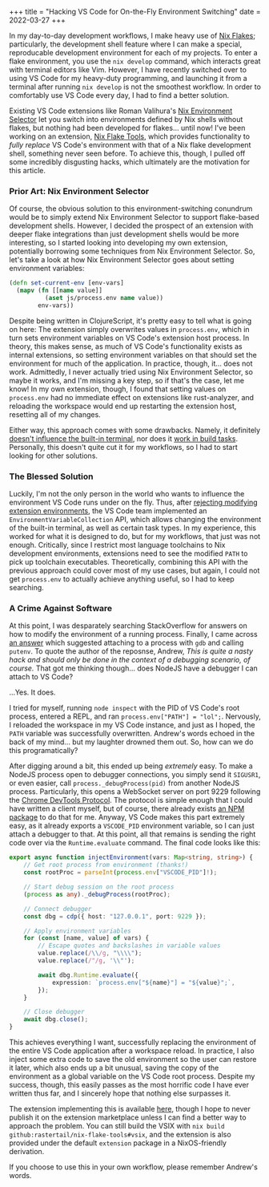 +++
title = "Hacking VS Code for On-the-Fly Environment Switching"
date = 2022-03-27
+++

In my day-to-day development workflows, I make heavy use of [Nix Flakes](https://nixos.wiki/wiki/Flakes); particularly, the development shell feature where I can make a special, reproducable development environment for each of my projects.
To enter a flake environment, you use the `nix develop` command, which interacts great with terminal editors like Vim.
However, I have recently switched over to using VS Code for my heavy-duty programming, and launching it from a terminal after running `nix develop` is not the smoothest workflow.
In order to comfortably use VS Code every day, I had to find a better solution.

<!-- more -->

Existing VS Code extensions like Roman Valihura's [Nix Environment Selector](https://github.com/arrterian/nix-env-selector) let you switch into environments defined by Nix shells without flakes, but nothing had been developed for flakes... until now!
I've been working on an extension, [Nix Flake Tools](https://github.com/rastertail/nix-flake-tools), which provides functionality to *fully replace* VS Code's environment with that of a Nix flake development shell, something never seen before.
To achieve this, though, I pulled off some incredibly disgusting hacks, which ultimately are the motivation for this article.

### Prior Art: Nix Environment Selector

Of course, the obvious solution to this environment-switching conundrum would be to simply extend Nix Environment Selector to support flake-based development shells.
However, I decided the prospect of an extension with deeper flake integrations than just development shells would be more interesting, so I started looking into developing my own extension, potentially borrowing some techniques from Nix Environment Selector.
So, let's take a look at how Nix Environment Selector goes about setting environment variables:

```clojure
(defn set-current-env [env-vars]
  (mapv (fn [[name value]]
          (aset js/process.env name value))
        env-vars))
```

Despite being written in ClojureScript, it's pretty easy to tell what is going on here: The extension simply overwrites values in `process.env`, which in turn sets environment variables on VS Code's extension host process.
In theory, this makes sense, as much of VS Code's functionality exists as internal extensions, so setting environment variables on that should set the environment for much of the application.
In practice, though, it... does not work.
Admittedly, I never actually tried using Nix Environment Selector, so maybe it works, and I'm missing a key step, so if that's the case, let me know!
In my own extension, though, I found that setting values on `process.env` had no immediate effect on extensions like rust-analyzer, and reloading the workspace would end up restarting the extension host, resetting all of my changes.

Either way, this approach comes with some drawbacks.
Namely, it definitely [doesn't influence the built-in terminal](https://github.com/arrterian/nix-env-selector/issues/31), nor does it [work in build tasks](https://github.com/arrterian/nix-env-selector/issues/55).
Personally, this doesn't quite cut it for my workflows, so I had to start looking for other solutions.

### The Blessed Solution

Luckily, I'm not the only person in the world who wants to influence the environment VS Code runs under on the fly.
Thus, after [rejecting modifying extension environments](https://github.com/microsoft/vscode/issues/46696#issuecomment-558733819), the VS Code team implemented an `EnvironmentVariableCollection` API, which allows changing the environment of the built-in terminal, as well as certain task types.
In my experience, this worked for what it is designed to do, but for my workflows, that just was not enough.
Critically, since I restrict most language toolchains to Nix development environments, extensions need to see the modified `PATH` to pick up toolchain executables.
Theoretically, combining this API with the previous approach could cover most of my use cases, but again, I could not get `process.env` to actually achieve anything useful, so I had to keep searching.

### A Crime Against Software

At this point, I was desparately searching StackOverflow for answers on how to modify the environment of a running process.
Finally, I came across [an answer](https://stackoverflow.com/a/211064) which suggested attaching to a process with `gdb` and calling `putenv`.
To quote the author of the reposnse, Andrew, *This is quite a nasty hack and should only be done in the context of a debugging scenario, of course.*
That got me thinking though... does NodeJS have a debugger I can attach to VS Code?

...Yes. It does.

I tried for myself, running `node inspect` with the PID of VS Code's root process, entered a REPL, and ran `process.env["PATH"] = "lol";`.
Nervously, I reloaded the workspace in my VS Code instance, and just as I hoped, the `PATH` variable was successfully overwritten.
Andrew's words echoed in the back of my mind... but my laughter drowned them out.
So, how can we do this programatically?

After digging around a bit, this ended up being *extremely* easy.
To make a NodeJS process open to debugger connections, you simply send it `SIGUSR1`, or even easier, call `process._debugProcess(pid)` from another NodeJS process.
Particularly, this opens a WebSocket server on port 9229 following the [Chrome DevTools Protocol](https://chromedevtools.github.io/devtools-protocol/).
The protocol is simple enough that I could have written a client myself, but of course, there already exists [an NPM package](https://www.npmjs.com/package/chrome-remote-interface) to do that for me.
Anyway, VS Code makes this part extremely easy, as it already exports a `VSCODE_PID` environment variable, so I can just attach a debugger to that.
At this point, all that remains is sending the right code over via the `Runtime.evaluate` command.
The final code looks like this:

```typescript
export async function injectEnvironment(vars: Map<string, string>) {
    // Get root process from environment (thanks!)
    const rootProc = parseInt(process.env["VSCODE_PID"]!);

    // Start debug session on the root process
    (process as any)._debugProcess(rootProc);

    // Connect debugger
    const dbg = cdp({ host: "127.0.0.1", port: 9229 });

    // Apply environment variables
    for (const [name, value] of vars) {
        // Escape quotes and backslashes in variable values
        value.replace(/\\/g, "\\\\");
        value.replace(/"/g, '\\"');

        await dbg.Runtime.evaluate({
            expression: `process.env["${name}"] = "${value}";`,
        });
    }

    // Close debugger
    await dbg.close();
}
```

This achieves everything I want, successfully replacing the environment of the entire VS Code application after a workspace reload.
In practice, I also inject some extra code to save the old environment so the user can restore it later, which also ends up a bit unusual, saving the copy of the environment as a global variable on the VS Code root process.
Despite my success, though, this easily passes as the most horrific code I have ever written thus far, and I sincerely hope that nothing else surpasses it.

The extension implementing this is available [here](https://github.com/rastertail/nix-flake-tools), though I hope to never publish it on the extension marketplace unless I can find a better way to approach the problem.
You can still build the VSIX with `nix build github:rastertail/nix-flake-tools#vsix`, and the extension is also provided under the default `extension` package in a NixOS-friendly derivation.

If you choose to use this in your own workflow, please remember Andrew's words.
